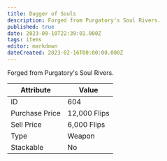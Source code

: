 ```yaml
---
title: Dagger of Souls
description: Forged from Purgatory's Soul Rivers.
published: true
date: 2023-09-10T22:39:01.000Z
tags: items
editor: markdown
dateCreated: 2023-02-16T00:00:00.000Z
---
```


Forged from Purgatory's Soul Rivers.

|Attribute|Value|
|-|-|
|ID|604|
|Purchase Price|12,000 Flips|
|Sell Price|6,000 Flips|
|Type|Weapon|
|Stackable|No|

